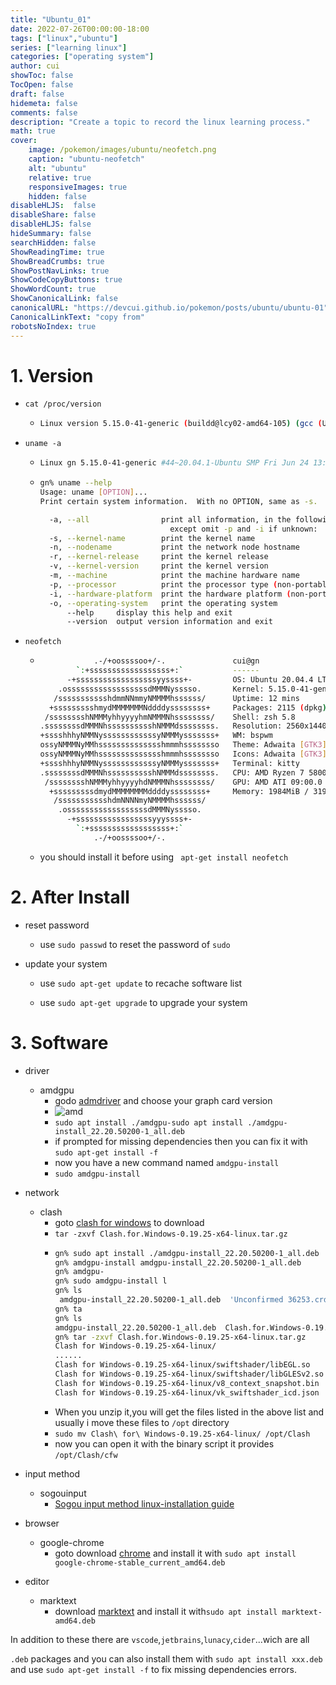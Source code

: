 ```yaml
---
title: "Ubuntu_01"
date: 2022-07-26T00:00:00-18:00
tags: ["linux","ubuntu"]
series: ["learning linux"]
categories: ["operating system"]
author: cui
showToc: false
TocOpen: false
draft: false
hidemeta: false
comments: false
description: "Create a topic to record the linux learning process."
math: true
cover:
    image: /pokemon/images/ubuntu/neofetch.png
    caption: "ubuntu-neofetch"
    alt: "ubuntu"
    relative: true
    responsiveImages: true
    hidden: false
disableHLJS:  false
disableShare: false
disableHLJS: false
hideSummary: false
searchHidden: false
ShowReadingTime: true
ShowBreadCrumbs: true
ShowPostNavLinks: true
ShowCodeCopyButtons: true
ShowWordCount: true
ShowCanonicalLink: false
canonicalURL: "https://devcui.github.io/pokemon/posts/ubuntu/ubuntu-01"
CanonicalLinkText: "copy from"
robotsNoIndex: true
---
```


# 1. Version

- `cat /proc/version`
  
  - ```bash
    Linux version 5.15.0-41-generic (buildd@lcy02-amd64-105) (gcc (Ubuntu 9.4.0-1ubuntu1~20.04.1) 9.4.0, GNU ld (GNU Binutils for Ubuntu) 2.34) #44~20.04.1-Ubuntu SMP Fri Jun 24 13:27:29 UTC 2022
    ```

- `uname -a`
  
  - ```bash
    Linux gn 5.15.0-41-generic #44~20.04.1-Ubuntu SMP Fri Jun 24 13:27:29 UTC 2022 x86_64 x86_64 x86_64 GNU/Linux
    ```
  
  - ```bash
    gn% uname --help
    Usage: uname [OPTION]...
    Print certain system information.  With no OPTION, same as -s.
    
      -a, --all                print all information, in the following order,
                                 except omit -p and -i if unknown:
      -s, --kernel-name        print the kernel name
      -n, --nodename           print the network node hostname
      -r, --kernel-release     print the kernel release
      -v, --kernel-version     print the kernel version
      -m, --machine            print the machine hardware name
      -p, --processor          print the processor type (non-portable)
      -i, --hardware-platform  print the hardware platform (non-portable)
      -o, --operating-system   print the operating system
          --help     display this help and exit
          --version  output version information and exit
    ```

- `neofetch`
  
  - ```bash
                .-/+oossssoo+/-.               cui@gn 
            `:+ssssssssssssssssss+:`           ------ 
          -+ssssssssssssssssssyyssss+-         OS: Ubuntu 20.04.4 LTS x86_64 
        .ossssssssssssssssssdMMMNysssso.       Kernel: 5.15.0-41-generic 
       /ssssssssssshdmmNNmmyNMMMMhssssss/      Uptime: 12 mins 
      +ssssssssshmydMMMMMMMNddddyssssssss+     Packages: 2115 (dpkg), 12 (brew), 7 (snap) 
     /sssssssshNMMMyhhyyyyhmNMMMNhssssssss/    Shell: zsh 5.8 
    .ssssssssdMMMNhsssssssssshNMMMdssssssss.   Resolution: 2560x1440 
    +sssshhhyNMMNyssssssssssssyNMMMysssssss+   WM: bspwm 
    ossyNMMMNyMMhsssssssssssssshmmmhssssssso   Theme: Adwaita [GTK3] 
    ossyNMMMNyMMhsssssssssssssshmmmhssssssso   Icons: Adwaita [GTK3] 
    +sssshhhyNMMNyssssssssssssyNMMMysssssss+   Terminal: kitty 
    .ssssssssdMMMNhsssssssssshNMMMdssssssss.   CPU: AMD Ryzen 7 5800X (16) @ 3.800GHz 
     /sssssssshNMMMyhhyyyyhdNMMMNhssssssss/    GPU: AMD ATI 09:00.0 Device 73ff 
      +sssssssssdmydMMMMMMMMddddyssssssss+     Memory: 1984MiB / 31986MiB 
       /ssssssssssshdmNNNNmyNMMMMhssssss/
        .ossssssssssssssssssdMMMNysssso.                               
          -+sssssssssssssssssyyyssss+-                                 
            `:+ssssssssssssssssss+:`
                .-/+oossssoo+/-.
    ```
  
  - you should install it before using ` apt-get install neofetch`

# 2. After Install

- reset password
  
  - use `sudo passwd` to reset the password of `sudo`

- update your system
  
  - use `sudo apt-get update` to recache software list
  
  - use `sudo apt-get upgrade` to upgrade your system

# 3. Software

- driver
  
  - amdgpu
    - godo [admdriver](https://www.amd.com/zh-hans/support) and choose your graph card version
    - ![amd](/pokemon/images/ubuntu/amd.png)
    - `sudo apt install ./amdgpu-sudo apt install ./amdgpu-install_22.20.50200-1_all.deb`
    - if prompted for missing dependencies then you can fix it with `sudo apt-get install -f`
    - now you have a new command named `amdgpu-install`
    - `sudo amdgpu-install`

- network
  
  - clash
    - goto [clash for windows](https://github.com/Fndroid/clash_for_windows_pkg/releases) to download 
    - `tar -zxvf Clash.for.Windows-0.19.25-x64-linux.tar.gz `
    - ```bash
      gn% sudo apt install ./amdgpu-install_22.20.50200-1_all.deb 
      gn% amdgpu-install amdgpu-install_22.20.50200-1_all.deb 
      gn% amdgpu-
      gn% sudo amdgpu-install l
      gn% ls
       amdgpu-install_22.20.50200-1_all.deb  'Unconfirmed 36253.crdownload'
      gn% ta
      gn% ls
      amdgpu-install_22.20.50200-1_all.deb  Clash.for.Windows-0.19.25-x64-linux.tar.gz
      gn% tar -zxvf Clash.for.Windows-0.19.25-x64-linux.tar.gz 
      Clash for Windows-0.19.25-x64-linux/
      ......
      Clash for Windows-0.19.25-x64-linux/swiftshader/libEGL.so
      Clash for Windows-0.19.25-x64-linux/swiftshader/libGLESv2.so
      Clash for Windows-0.19.25-x64-linux/v8_context_snapshot.bin
      Clash for Windows-0.19.25-x64-linux/vk_swiftshader_icd.json
      ```
    - When you unzip it,you will get the files listed in the above list and usually i move these files to `/opt` directory
    - `sudo mv Clash\ for\ Windows-0.19.25-x64-linux/ /opt/Clash`
    - now you can open it with the binary script it provides `/opt/Clash/cfw` 

- input method
  
  - sogouinput
    - [Sogou input method linux-installation guide](https://shurufa.sogou.com/linux/guide)

- browser
  
  - google-chrome
    - goto download [chrome](https://www.google.cn/intl/zh-CN/chrome/) and install it with `sudo apt install google-chrome-stable_current_amd64.deb`

- editor
  
  - marktext
    - download [marktext](https://github.com/marktext/marktext/releases) and install it with`sudo apt install marktext-amd64.deb`

In addition to these there are `vscode`,`jetbrains`,`lunacy`,`cider`...wich are all 

`.deb` packages and you can also install them with `sudo apt install xxx.deb` and use `sudo apt-get install -f` to fix missing dependencies errors.
